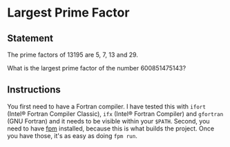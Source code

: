 # Largest Prime Factor

## Statement

The prime factors of $13195$ are $5$, $7$, $13$ and $29$.

What is the largest prime factor of the number $600851475143$?

## Instructions
You first need to have a Fortran compiler. I have tested this with `ifort` (Intel® Fortran Compiler Classic), `ifx` (Intel® Fortran Compiler) and `gfortran` (GNU Fortran) and it needs to be visible within your `$PATH`. Second, you need to have [fpm](https://fpm.fortran-lang.org/) installed, because this is what builds the project. Once you have those, it's as easy as doing `fpm run`.

